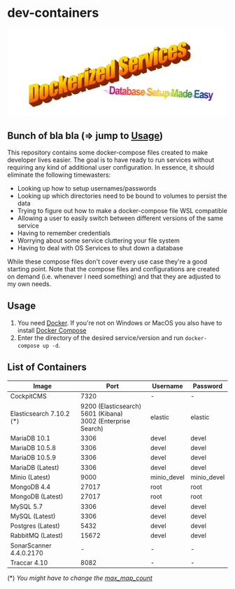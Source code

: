 # dev-containers

![DOCKERIZED SERVICES!](./magic.png)

## Bunch of bla bla (=> jump to [Usage](#usage))

This repository contains some docker-compose files created to make developer lives easier. The goal is to have ready to run services without requiring any kind of additional user configuration. In essence, it should eliminate the following timewasters:

- Looking up how to setup usernames/passwords
- Looking up which directories need to be bound to volumes to persist the data
- Trying to figure out how to make a docker-compose file WSL compatible
- Allowing a user to easily switch between different versions of the same service
- Having to remember credentials
- Worrying about some service cluttering your file system
- Having to deal with OS Services to shut down a database

While these compose files don't cover every use case they're a good starting point. Note that the compose files and configurations are created on demand (i.e. whenever I need something) and that they are adjusted to my own needs.

## Usage

1. You need [Docker](https://docker.com). If you're not on Windows or MacOS you also have to install [Docker Compose](https://docs.docker.com/compose/install/)
2. Enter the directory of the desired service/version and run `docker-compose up -d`.

## List of Containers

| Image                     | Port                                                                  | Username    | Password    |
| ------------------------- | --------------------------------------------------------------------- | ----------- | ----------- |
| CockpitCMS                | 7320                                                                  | -           | -           |
| Elasticsearch 7.10.2 (\*) | 9200 (Elasticsearch)<br />5601 (Kibana)<br />3002 (Enterprise Search) | elastic     | elastic     |
| MariaDB 10.1              | 3306                                                                  | devel       | devel       |
| MariaDB 10.5.8            | 3306                                                                  | devel       | devel       |
| MariaDB 10.5.9            | 3306                                                                  | devel       | devel       |
| MariaDB (Latest)          | 3306                                                                  | devel       | devel       |
| Minio (Latest)            | 9000                                                                  | minio_devel | minio_devel |
| MongoDB 4.4               | 27017                                                                 | root        | root        |
| MongoDB (Latest)          | 27017                                                                 | root        | root        |
| MySQL 5.7                 | 3306                                                                  | devel       | devel       |
| MySQL (Latest)            | 3306                                                                  | devel       | devel       |
| Postgres (Latest)         | 5432                                                                  | devel       | devel       |
| RabbitMQ (Latest)         | 15672                                                                 | devel       | devel       |
| SonarScanner 4.4.0.2170   | -                                                                     | -           | -           |
| Traccar 4.10              | 8082                                                                  | -           | -           |

(\*) _You might have to change the [max_map_count](https://www.elastic.co/guide/en/elasticsearch/reference/current/docker.html#docker-prod-prerequisites)_
